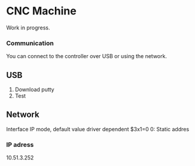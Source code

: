 # CNC Machine

Work in progress. 

### Communication

You can connect to the controller over USB or using the network. 

## USB

1. Download putty
2. Test

## Network 

Interface IP mode, default value driver dependent
$3x1=0 
0: Static addres

### IP adress

10.51.3.252
